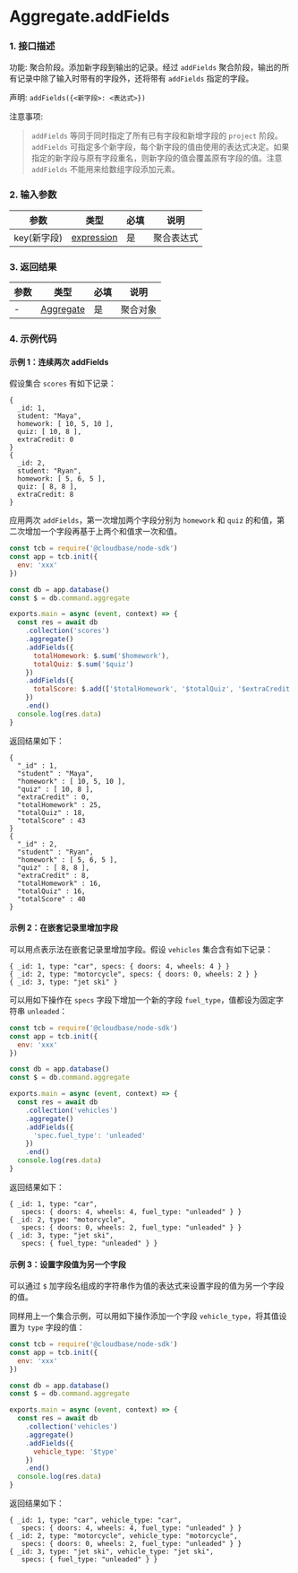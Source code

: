 # Aggregate.addFields

### 1. 接口描述

功能: 聚合阶段。添加新字段到输出的记录。经过 `addFields` 聚合阶段，输出的所有记录中除了输入时带有的字段外，还将带有 `addFields` 指定的字段。

声明: `addFields({<新字段>: <表达式>})`

注意事项:

> `addFields` 等同于同时指定了所有已有字段和新增字段的 `project` 阶段。
> `addFields` 可指定多个新字段，每个新字段的值由使用的表达式决定。如果指定的新字段与原有字段重名，则新字段的值会覆盖原有字段的值。注意 `addFields` 不能用来给数组字段添加元素。

### 2. 输入参数

| 参数        | 类型                           | 必填 | 说明       |
| ----------- | ------------------------------ | ---- | ---------- |
| key(新字段) | [expression](../expression.md) | 是   | 聚合表达式 |

### 3. 返回结果

| 参数 | 类型                         | 必填 | 说明     |
| ---- | ---------------------------- | ---- | -------- |
| -    | [Aggregate](../aggregate.md) | 是   | 聚合对象 |

### 4. 示例代码

#### 示例 1：连续两次 addFields

假设集合 `scores` 有如下记录：

```
{
  _id: 1,
  student: "Maya",
  homework: [ 10, 5, 10 ],
  quiz: [ 10, 8 ],
  extraCredit: 0
}
{
  _id: 2,
  student: "Ryan",
  homework: [ 5, 6, 5 ],
  quiz: [ 8, 8 ],
  extraCredit: 8
}
```

应用两次 `addFields`，第一次增加两个字段分别为 `homework` 和 `quiz` 的和值，第二次增加一个字段再基于上两个和值求一次和值。

```js
const tcb = require('@cloudbase/node-sdk')
const app = tcb.init({
  env: 'xxx'
})

const db = app.database()
const $ = db.command.aggregate

exports.main = async (event, context) => {
  const res = await db
    .collection('scores')
    .aggregate()
    .addFields({
      totalHomework: $.sum('$homework'),
      totalQuiz: $.sum('$quiz')
    })
    .addFields({
      totalScore: $.add(['$totalHomework', '$totalQuiz', '$extraCredit'])
    })
    .end()
  console.log(res.data)
}
```

返回结果如下：

```
{
  "_id" : 1,
  "student" : "Maya",
  "homework" : [ 10, 5, 10 ],
  "quiz" : [ 10, 8 ],
  "extraCredit" : 0,
  "totalHomework" : 25,
  "totalQuiz" : 18,
  "totalScore" : 43
}
{
  "_id" : 2,
  "student" : "Ryan",
  "homework" : [ 5, 6, 5 ],
  "quiz" : [ 8, 8 ],
  "extraCredit" : 8,
  "totalHomework" : 16,
  "totalQuiz" : 16,
  "totalScore" : 40
}
```

#### 示例 2：在嵌套记录里增加字段

可以用点表示法在嵌套记录里增加字段。假设 `vehicles` 集合含有如下记录：

```
{ _id: 1, type: "car", specs: { doors: 4, wheels: 4 } }
{ _id: 2, type: "motorcycle", specs: { doors: 0, wheels: 2 } }
{ _id: 3, type: "jet ski" }
```

可以用如下操作在 `specs` 字段下增加一个新的字段 `fuel_type`，值都设为固定字符串 `unleaded`：

```js
const tcb = require('@cloudbase/node-sdk')
const app = tcb.init({
  env: 'xxx'
})

const db = app.database()
const $ = db.command.aggregate

exports.main = async (event, context) => {
  const res = await db
    .collection('vehicles')
    .aggregate()
    .addFields({
      'spec.fuel_type': 'unleaded'
    })
    .end()
  console.log(res.data)
}
```

返回结果如下：

```
{ _id: 1, type: "car",
   specs: { doors: 4, wheels: 4, fuel_type: "unleaded" } }
{ _id: 2, type: "motorcycle",
   specs: { doors: 0, wheels: 2, fuel_type: "unleaded" } }
{ _id: 3, type: "jet ski",
   specs: { fuel_type: "unleaded" } }
```

#### 示例 3：设置字段值为另一个字段

可以通过 `$` 加字段名组成的字符串作为值的表达式来设置字段的值为另一个字段的值。

同样用上一个集合示例，可以用如下操作添加一个字段 `vehicle_type`，将其值设置为 `type` 字段的值：

```js
const tcb = require('@cloudbase/node-sdk')
const app = tcb.init({
  env: 'xxx'
})

const db = app.database()
const $ = db.command.aggregate

exports.main = async (event, context) => {
  const res = await db
    .collection('vehicles')
    .aggregate()
    .addFields({
      vehicle_type: '$type'
    })
    .end()
  console.log(res.data)
}
```

返回结果如下：

```
{ _id: 1, type: "car", vehicle_type: "car",
   specs: { doors: 4, wheels: 4, fuel_type: "unleaded" } }
{ _id: 2, type: "motorcycle", vehicle_type: "motorcycle",
   specs: { doors: 0, wheels: 2, fuel_type: "unleaded" } }
{ _id: 3, type: "jet ski", vehicle_type: "jet ski",
   specs: { fuel_type: "unleaded" } }
```
